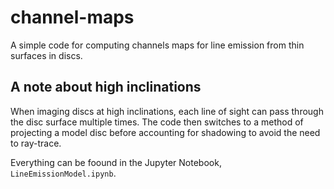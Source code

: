 # channel-maps
A simple code for computing channels maps for line emission from thin surfaces in discs.


A note about high inclinations
------------------------------

When imaging discs at high inclinations, each line of sight can pass through the disc surface multiple times. The code then switches to a method of projecting a model disc before accounting for shadowing to avoid the need to ray-trace.

Everything can be foound in the Jupyter Notebook, `LineEmissionModel.ipynb`.

